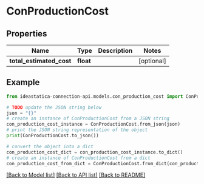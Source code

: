 # ConProductionCost


## Properties

Name | Type | Description | Notes
------------ | ------------- | ------------- | -------------
**total_estimated_cost** | **float** |  | [optional] 

## Example

```python
from ideastatica-connection-api.models.con_production_cost import ConProductionCost

# TODO update the JSON string below
json = "{}"
# create an instance of ConProductionCost from a JSON string
con_production_cost_instance = ConProductionCost.from_json(json)
# print the JSON string representation of the object
print(ConProductionCost.to_json())

# convert the object into a dict
con_production_cost_dict = con_production_cost_instance.to_dict()
# create an instance of ConProductionCost from a dict
con_production_cost_from_dict = ConProductionCost.from_dict(con_production_cost_dict)
```
[[Back to Model list]](../README.md#documentation-for-models) [[Back to API list]](../README.md#documentation-for-api-endpoints) [[Back to README]](../README.md)


